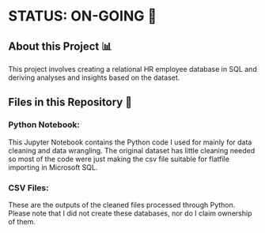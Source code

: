 # STATUS: ON-GOING 🚧

## About this Project 📊
This project involves creating a relational HR employee database in SQL  and deriving analyses and insights based on the dataset.

## Files in this Repository 📁

### Python Notebook:
This Jupyter Notebook contains the Python code I used for mainly for data cleaning and data wrangling. The original dataset has little cleaning needed so most of the code were just making the csv file suitable for flatfile importing in Microsoft SQL.

### CSV Files:
These are the outputs of the cleaned files processed through Python. Please note that I did not create these databases, nor do I claim ownership of them.
